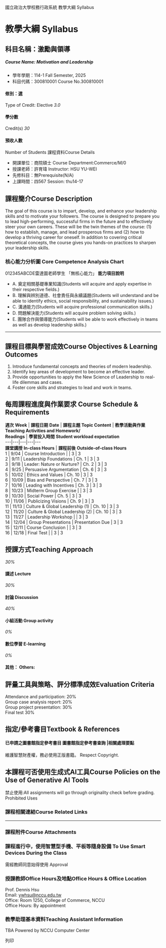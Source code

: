 國立政治大學校務行政系統 教學大綱 Syllabus
# 教學大綱 Syllabus
##  科目名稱：激勵與領導
#####  Course Name: Motivation and Leadership
  * 學年學期：114-1 Fall Semester, 2025 
  * 科目代碼：300810001 Course No.300810001


#### 修別：選
Type of Credit: Elective 
_3.0_
#### 學分數
Credit(s)
_30_
#### 預收人數
Number of Students
課程資料Course Details
  * 開課單位：商院碩士 Course Department:Commerce/M/0 
  * 授課老師：許育瑋 Instructor: HSU YU-WEI 
  * 先修科目：無Prerequisite(N/A)
  * 上課時間：四567 Session: thu14-17 


##  課程簡介Course Description
The goal of this course is to impart, develop, and enhance your leadership skills and to motivate your followers. The course is designed to prepare you to lead high-performing, successful firms in the future and to effectively steer your own careers. These will be the twin themes of the course: (1) how to establish, manage, and lead prosperous firms and (2) how to develop a thriving career for oneself. In addition to covering critical theoretical concepts, the course gives you hands-on practices to sharpen your leadership skills.
###  核心能力分析圖 Core Competence Analysis Chart
012345ABCDE雷達圖老師學生
「無核心能力」 
**能力項目說明**
  * A. 奠定相關基礎專業知識(Students will acquire and apply expertise in their respective fields.)
  * B. 理解與辨別道德、社會責任與永續議題(Students will understand and be able to identify ethics, social responsibility, and sustainability issues.)
  * C. 溝通能力(Students will acquire professional communication skills.)
  * D. 問題解決能力(Students will acquire problem solving skills.)
  * E. 團隊合作與領導能力(Students will be able to work effectively in teams as well as develop leadership skills.)


* * *
##  課程目標與學習成效Course Objectives & Learning Outcomes 
1. Introduce fundamental concepts and theories of modern leadership.  
2. Identify key areas of development to become an effective leader.  
3. Provide opportunities to apply the New Science of Leadership to real-life dilemmas and cases.  
4. Foster core skills and strategies to lead and work in teams.  

##  每周課程進度與作業要求 Course Schedule & Requirements
**週次** **Week** |  **課程日期** **Date** |  **課程主題** **Topic Content** |  **教學活動與作業** **Teaching Activities and Homework/  
Readings** |  **學習投入時間** **Student workload expectation**  
---|---|---|---|---  
**課堂講授** **In-class Hours** |  **課程前後** **Outside-of-class Hours**  
1 |  9/04 |  Course Introduction |  |  3 |  3  
2 |  9/11 |  Leadership Foundations |  Ch. 1 |  3 |  3  
3 |  9/18 |  Leader: Nature or Nurture? |  Ch. 2 |  3 |  3  
4 |  9/25 |  Persuasive Argumentation |  Ch. 6 |  3 |  3  
5 |  10/02 |  Ethics and Values |  Ch. 10 |  3 |  3  
6 |  10/09 |  Bias and Perspective |  Ch. 7 |  3 |  3  
7 |  10/16 |  Leading with Incentives |  Ch. 3 |  3 |  3  
8 |  10/23 |  Midterm Group Exercise |  |  3 |  3  
9 |  10/30 |  Social Power |  Ch. 5 |  3 |  3  
10 |  11/06 |  Publicizing Visions |  Ch. 9 |  3 |  3  
11 |  11/13 |  Culture & Global Leadership (1) |  Ch. 10 |  3 |  3  
12 |  11/20 |  Culture & Global Leadership (2) |  Ch. 10 |  3 |  3  
13 |  11/27 |  Leadership Workshop |  |  3 |  3  
14 |  12/04 |  Group Presentations |  Presentation Due |  3 |  3  
15 |  12/11 |  Course Conclusion |  |  3 |  3  
16 |  12/18 |  Final Test |  |  3 |  3  
##  授課方式Teaching Approach
_30%_
####  講述 Lecture
_30%_
####  討論 Discussion
_40%_
####  小組活動 Group activity
_0%_
####  數位學習 E-learning
_0%_
####  其他： Others:
##  評量工具與策略、評分標準成效Evaluation Criteria
Attendance and participation: 20%  
Group case analysis report: 20%   
Group project presentation: 30%  
Final test 30%  

##  指定/參考書目Textbook & References
####  已申請之圖書館指定參考書目  圖書館指定參考書查詢 |相關處理要點
維護智慧財產權，務必使用正版書籍。 Respect Copyright.
##  本課程可否使用生成式AI工具Course Policies on the Use of Generative AI Tools
禁止使用:All assignments will go through originality check before grading. Prohibited Uses
###  課程相關連結Course Related Links
* * *
###  課程附件Course Attachments
###  課程進行中，使用智慧型手機、平板等隨身設備 To Use Smart Devices During the Class
需經教師同意始得使用  Approval
###  授課教師Office Hours及地點Office Hours & Office Location
Prof. Dennis Hsu   
Email: ywhsu@nccu.edu.tw  
Office: Room 1250, College of Commerce, NCCU  
Office Hours: By appointment  

###  教學助理基本資料Teaching Assistant Information
TBA
Powered by NCCU Computer Center
  
列印
